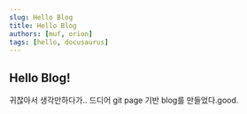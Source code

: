```yaml
---
slug: Hello Blog
title: Hello Blog
authors: [muf, orion]
tags: [hello, docusaurus]
---
```


## Hello Blog!
귀찮아서 생각만하다가.. 드디어 git page 기반 blog를 만들었다.good.
